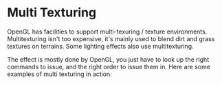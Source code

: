 # Multi Texturing

OpenGL has facilities to support multi-texuring / texture environments. Multitexturing isn't too expensive, it's mainly used to blend dirt and grass textures on terrains. Some lighting effects also use multitexturing.

The effect is mostly done by OpenGL, you just have to look up the right commands to issue, and the right order to issue them in. Here are some examples of multi texturing in action:
